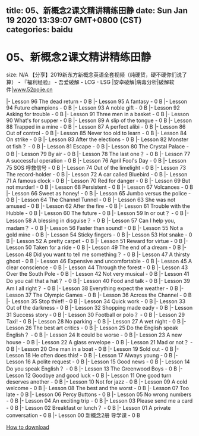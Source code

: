 
title: 05、新概念2课文精讲精练田静
date: Sun Jan 19 2020 13:39:07 GMT+0800 (CST)    
categories: baidu
---

# 05、新概念2课文精讲精练田静
size: N/A
 【分享】2019新东方新概念英语全套视频（纯硬货，硬不硬你们说了算） - 『福利经验』 - 吾爱破解 - LCG - LSG |安卓破解|病毒分析|破解软件|www.52pojie.cn
 
|- Lesson 96 The dead return - 0 B
|- Lesson 95 A fantasy - 0 B
|- Lesson 94 Future champions - 0 B
|- Lesson 93 A noble gift - 0 B
|- Lesson 92 Asking for trouble - 0 B
|- Lesson 91 Three men in a basket - 0 B
|- Lesson 90 What's for supper - 0 B
|- Lesson 89 A slip of the tongue - 0 B
|- Lesson 88 Trapped in a mine - 0 B
|- Lesson 87 A perfect alibi - 0 B
|- Lesson 86 Out of control - 0 B
|- Lesson 85 Never too old to learn - 0 B
|- Lesson 84 On strike - 0 B
|- Lesson 83 After the elections - 0 B
|- Lesson 82 Monster ot fish？ - 0 B
|- Lesson 81 Escape - 0 B
|- Lesson 80 The Crystal Palace - 0 B
|- Lesson 79 By air - 0 B
|- Lesson 78 The last one？ - 0 B
|- Lesson 77 A successful operation - 0 B
|- Lesson 76 April Fool's Day - 0 B
|- Lesson 75 SOS 呼救信号 - 0 B
|- Lesson 74 Out of the limelight - 0 B
|- Lesson 73 The record-holder - 0 B
|- Lesson 72 A car called Bluebird - 0 B
|- Lesson 71 A famous clock - 0 B
|- Lesson 70 Red for danger - 0 B
|- Lesson 69 But not murder! - 0 B
|- Lesson 68 Persistent - 0 B
|- Lesson 67 Volcanoes - 0 B
|- Lesson 66 Sweet as honey! - 0 B
|- Lesson 65 Jumbo versus the police - 0 B
|- Lesson 64 The Channel Tunnel - 0 B
|- Lesson 63 She was not amused - 0 B
|- Lesson 62 After the fire - 0 B
|- Lesson 61 Trouble with the Hubble - 0 B
|- Lesson 60 The future - 0 B
|- Lesson 59 In or out？ - 0 B
|- Lesson 58 A blessing in disguise？ - 0 B
|- Lesson 57 Can I help you, madam？ - 0 B
|- Lesson 56 Faster than sound! - 0 B
|- Lesson 55 Not a gold mine - 0 B
|- Lesson 54 Sticky fingers - 0 B
|- Lesson 53 Hot snake - 0 B
|- Lesson 52 A pretty carpet - 0 B
|- Lesson 51 Reward for virtue - 0 B
|- Lesson 50 Taken for a ride - 0 B
|- Lesson 49 The end of a dream - 0 B
|- Lesson 48 Did you want to tell me something？ - 0 B
|- Lesson 47 A thirsty ghost - 0 B
|- Lesson 46 Expensive and uncomfortable - 0 B
|- Lesson 45 A clear conscience - 0 B
|- Lesson 44 Through the forest - 0 B
|- Lesson 43 Over the South Pole - 0 B
|- Lesson 42 Not very musical - 0 B
|- Lesson 41 Do you call that a hat？ - 0 B
|- Lesson 40 Food and talk - 0 B
|- Lesson 39 Am I all right？ - 0 B
|- Lesson 38 Everything expect the weather - 0 B
|- Lesson 37 The Olympic Games - 0 B
|- Lesson 36 Across the Channel - 0 B
|- Lesson 35 Stop thief! - 0 B
|- Lesson 34 Quick work - 0 B
|- Lesson 33 Out of the darkness - 0 B
|- Lesson 32 Shopping made eady - 0 B
|- Lesson 31 Success story - 0 B
|- Lesson 30 Football or polo？ - 0 B
|- Lesson 29 Taxi! - 0 B
|- Lesson 28 No parking - 0 B
|- Lesson 27 A wet night - 0 B
|- Lesson 26 The best art critics - 0 B
|- Lesson 25 Do the English speak English？ - 0 B
|- Lesson 24 It could be worse - 0 B
|- Lesson 23 A new house - 0 B
|- Lesson 22 A glass envelope - 0 B
|- Lesson 21 Mad or not？ - 0 B
|- Lesson 20 One man in a boat - 0 B
|- Lesson 19 Sold out - 0 B
|- Lesson 18 He often does this! - 0 B
|- Lesson 17 Always young - 0 B
|- Lesson 16 A polite request - 0 B
|- Lesson 15 Good news - 0 B
|- Lesson 14 Do you speak English？ - 0 B
|- Lesson 13 The Greenwood Boys - 0 B
|- Lesson 12 Goodbye and good luck - 0 B
|- Lesson 11 One good turn deserves another - 0 B
|- Lesson 10 Not for jazz - 0 B
|- Lesson 09 A cold welcome - 0 B
|- Lesson 08 The best and the worst - 0 B
|- Lesson 07 Too late - 0 B
|- Lesson 06 Percy Buttons - 0 B
|- Lesson 05 No wrong numbers - 0 B
|- Lesson 04 An exciting trip - 0 B
|- Lesson 03 Please send me a card - 0 B
|- Lesson 02 Breakfast or lunch？ - 0 B
|- Lesson 01 A private conversation - 0 B
|- Lesson 00 新概念2册 导学课 - 0 B

[How to download](https://bpcam.bemobtrk.com/go/2ceec3aa-1ca2-46d6-b9ff-aaa5c184517c?jno=2468)